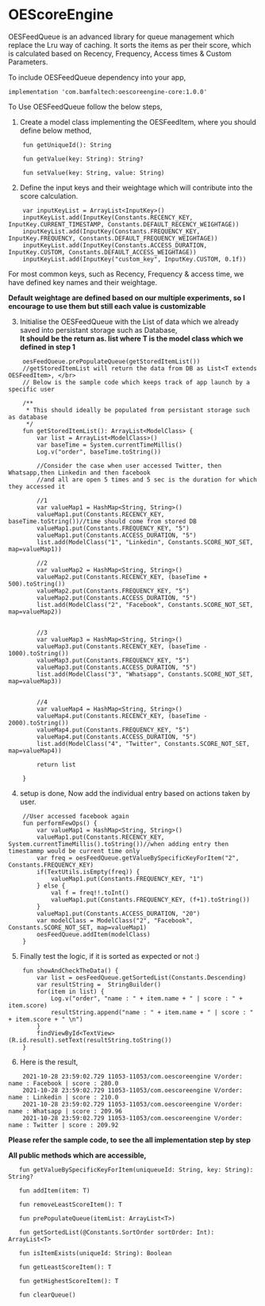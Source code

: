 # OEScoreEngine
OESFeedQueue is an advanced library for queue management which replace the Lru way of caching. It sorts the items as per their score, which is calculated based on Recency, Frequency, Access times &amp; Custom Parameters.

To include OESFeedQueue dependency into your app,
```
implementation 'com.bamfaltech:oescoreengine-core:1.0.0'
```

To Use OESFeedQueue follow the below steps,

1. Create a model class implementing the OESFeedItem, where you should define below method,
```
    fun getUniqueId(): String

    fun getValue(key: String): String?

    fun setValue(key: String, value: String)
```

2. Define the input keys and their weightage which will contribute into the score calculation. 

```
    var inputKeyList = ArrayList<InputKey>()
    inputKeyList.add(InputKey(Constants.RECENCY_KEY, InputKey.CURRENT_TIMESTAMP, Constants.DEFAULT_RECENCY_WEIGHTAGE))
    inputKeyList.add(InputKey(Constants.FREQUENCY_KEY, InputKey.FREQUENCY, Constants.DEFAULT_FREQUENCY_WEIGHTAGE))
    inputKeyList.add(InputKey(Constants.ACCESS_DURATION, InputKey.CUSTOM, Constants.DEFAULT_ACCESS_WEIGHTAGE))
    inputKeyList.add(InputKey("custom_key", InputKey.CUSTOM, 0.1f))

```
For most common keys, such as Recency, Frequency & access time, we have defined key names and their weightage.

**Default weightage are defined based on our multiple experiments, so I encourage to use them but still each value is customizable**

3. Initialise the OESFeedQueue with the List of data which we already saved into persistant storage such as Database, </br>
**It should be the return as. list<T implemented OESFeedItem> where T is the model class which we defined in step 1**
```
    oesFeedQueue.prePopulateQueue(getStoredItemList())
    //getStoredItemList will return the data from DB as List<T extends OESFeedItem>, </br>
    // Below is the sample code which keeps track of app launch by a specific user

    /**
     * This should ideally be populated from persistant storage such as database
     */
    fun getStoredItemList(): ArrayList<ModelClass> {
        var list = ArrayList<ModelClass>()
        var baseTime = System.currentTimeMillis()
        Log.v("order", baseTime.toString())

        //Consider the case when user accessed Twitter, then Whatsapp,then Linkedin and then facebook
        //and all are open 5 times and 5 sec is the duration for which they accessed it

        //1
        var valueMap1 = HashMap<String, String>()
        valueMap1.put(Constants.RECENCY_KEY, baseTime.toString())//time should come from stored DB
        valueMap1.put(Constants.FREQUENCY_KEY, "5")
        valueMap1.put(Constants.ACCESS_DURATION, "5")
        list.add(ModelClass("1", "Linkedin", Constants.SCORE_NOT_SET, map=valueMap1))

        //2
        var valueMap2 = HashMap<String, String>()
        valueMap2.put(Constants.RECENCY_KEY, (baseTime + 500).toString())
        valueMap2.put(Constants.FREQUENCY_KEY, "5")
        valueMap2.put(Constants.ACCESS_DURATION, "5")
        list.add(ModelClass("2", "Facebook", Constants.SCORE_NOT_SET, map=valueMap2))


        //3
        var valueMap3 = HashMap<String, String>()
        valueMap3.put(Constants.RECENCY_KEY, (baseTime - 1000).toString())
        valueMap3.put(Constants.FREQUENCY_KEY, "5")
        valueMap3.put(Constants.ACCESS_DURATION, "5")
        list.add(ModelClass("3", "Whatsapp", Constants.SCORE_NOT_SET, map=valueMap3))


        //4
        var valueMap4 = HashMap<String, String>()
        valueMap4.put(Constants.RECENCY_KEY, (baseTime - 2000).toString())
        valueMap4.put(Constants.FREQUENCY_KEY, "5")
        valueMap4.put(Constants.ACCESS_DURATION, "5")
        list.add(ModelClass("4", "Twitter", Constants.SCORE_NOT_SET, map=valueMap4))

        return list

    }

```

4. setup is done, Now add the individual entry based on actions taken by user. 
```
    //User accessed facebook again
    fun performFewOps() {
        var valueMap1 = HashMap<String, String>()
        valueMap1.put(Constants.RECENCY_KEY, System.currentTimeMillis().toString())//when adding entry then timestammp would be current time only
        var freq = oesFeedQueue.getValueBySpecificKeyForItem("2", Constants.FREQUENCY_KEY)
        if(TextUtils.isEmpty(freq)) {
            valueMap1.put(Constants.FREQUENCY_KEY, "1")
        } else {
            val f = freq!!.toInt()
            valueMap1.put(Constants.FREQUENCY_KEY, (f+1).toString())
        }
        valueMap1.put(Constants.ACCESS_DURATION, "20")
        var modelClass = ModelClass("2", "Facebook", Constants.SCORE_NOT_SET, map=valueMap1)
        oesFeedQueue.addItem(modelClass)
    }
```

5. Finally test the logic, if it is sorted as expected or not :)
```
    fun showAndCheckTheData() {
        var list = oesFeedQueue.getSortedList(Constants.Descending)
        var resultString =  StringBuilder()
        for(item in list) {
            Log.v("order", "name : " + item.name + " | score : " + item.score)
            resultString.append("name : " + item.name + " | score : " + item.score + " \n")
        }
        findViewById<TextView>(R.id.result).setText(resultString.toString())
    }
```
    
6. Here is the result,
```
    2021-10-28 23:59:02.729 11053-11053/com.oescoreengine V/order: name : Facebook | score : 280.0
    2021-10-28 23:59:02.729 11053-11053/com.oescoreengine V/order: name : Linkedin | score : 210.0
    2021-10-28 23:59:02.729 11053-11053/com.oescoreengine V/order: name : Whatsapp | score : 209.96
    2021-10-28 23:59:02.729 11053-11053/com.oescoreengine V/order: name : Twitter | score : 209.92
```

**Please refer the sample code, to see the all implementation step by step**
    

**All public methods which are accessible,**
    
 ```
    fun getValueBySpecificKeyForItem(uniqueueId: String, key: String): String?

    fun addItem(item: T)

    fun removeLeastScoreItem(): T

    fun prePopulateQueue(itemList: ArrayList<T>)

    fun getSortedList(@Constants.SortOrder sortOrder: Int): ArrayList<T>

    fun isItemExists(uniqueId: String): Boolean

    fun getLeastScoreItem(): T

    fun getHighestScoreItem(): T

    fun clearQueue()
    
```
    

